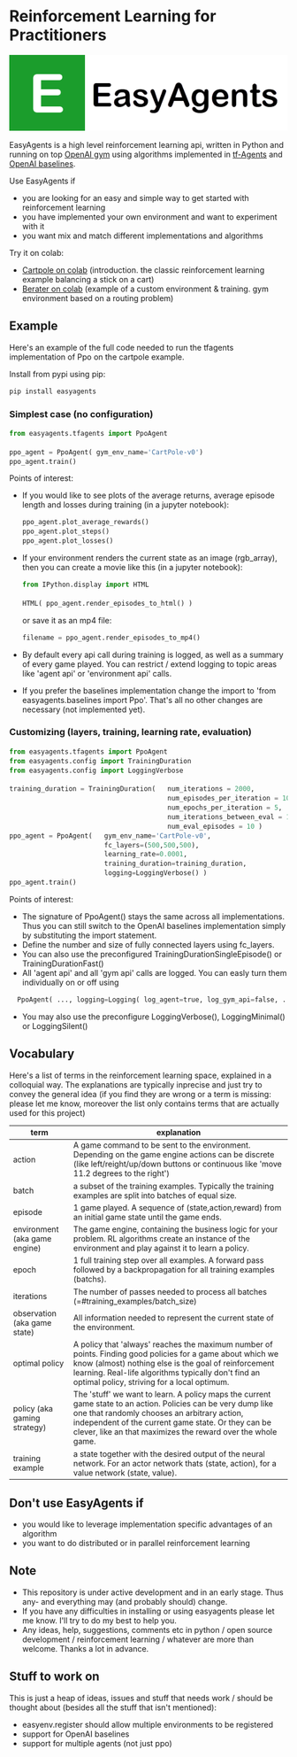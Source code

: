 # Reinforcement Learning for Practitioners

![EasyAgents logo](EazyAgentsIcon.png)

EasyAgents is a high level reinforcement learning api, written in Python and running on top 
[OpenAI gym](https://github.com/openai/gym) using algorithms implemented in 
[tf-Agents](https://github.com/tensorflow/agents) and [OpenAI baselines](https://github.com/openai/baselines).

Use EasyAgents if
* you are looking for an easy and simple way to get started with reinforcement learning
* you have implemented your own environment and want to experiment with it
* you want mix and match different implementations and algorithms

Try it on colab:
* [Cartpole on colab](https://colab.research.google.com/github/christianhidber/easyagents/blob/master/jupyter_notebooks/easyagents_cartpole.ipynb)
  (introduction. the classic reinforcement learning example balancing a stick on a cart)
* [Berater on colab](https://colab.research.google.com/github/christianhidber/easyagents/blob/master/jupyter_notebooks/easyagents_berater.ipynb)
  (example of a custom environment & training. gym environment based on a routing problem)
  
## Example

Here's an example of the full code needed to run the tfagents implementation of Ppo on the cartpole example.

Install from pypi using pip:

```python
pip install easyagents
```

### Simplest case (no configuration)

```python
from easyagents.tfagents import PpoAgent

ppo_agent = PpoAgent( gym_env_name='CartPole-v0')
ppo_agent.train()
```

Points of interest:

* If you would like to see plots of the average returns, average episode length and losses during training (in a jupyter notebook):

    ```python
    ppo_agent.plot_average_rewards()
    ppo_agent.plot_steps()
    ppo_agent.plot_losses()
    ```

* If your environment renders the current state as an image (rgb_array), then you can create a movie like this 
  (in a jupyter notebook):
  ```python
  from IPython.display import HTML
  
  HTML( ppo_agent.render_episodes_to_html() )
  ```
   or save it as an mp4 file:
    ```python
    filename = ppo_agent.render_episodes_to_mp4()
    ```

* By default every api call during training is logged, as well as a summary of every game played.
  You can restrict / extend logging to topic areas like 'agent api' or 'environment api' calls.
* If you prefer the baselines implementation change the import to 'from easyagents.baselines import Ppo'.
  That's all no other changes are necessary (not implemented yet).

### Customizing (layers, training, learning rate, evaluation)

```python
from easyagents.tfagents import PpoAgent
from easyagents.config import TrainingDuration
from easyagents.config import LoggingVerbose

training_duration = TrainingDuration(   num_iterations = 2000,
                                        num_episodes_per_iteration = 100,
                                        num_epochs_per_iteration = 5,
                                        num_iterations_between_eval = 10,
                                        num_eval_episodes = 10 )
ppo_agent = PpoAgent(   gym_env_name='CartPole-v0',
                        fc_layers=(500,500,500),
                        learning_rate=0.0001,
                        training_duration=training_duration,
                        logging=LoggingVerbose() )
ppo_agent.train()
```

Points of interest:

* The signature of PpoAgent() stays the same across all implementations.
  Thus you can still switch to the OpenAI baselines implementation simply by substituting the import statement.
* Define the number and size of fully connected layers using fc_layers.
* You can also use the preconfigured TrainingDurationSingleEpisode() or TrainingDurationFast()
* All 'agent api' and all 'gym api' calls are logged. You can easly turn them individually on or off using

```python
  PpoAgent( ..., logging=Logging( log_agent=true, log_gym_api=false, ... ), ...)
```

* You may also use the preconfigure LoggingVerbose(), LoggingMinimal() or LoggingSilent()

## Vocabulary

Here's a list of terms in the reinforcement learning space, explained in a colloquial way. The explanations are typically inprecise and just try to convey the general idea (if you find they are wrong or a term is missing: please let me know,
moreover the list only contains terms that are actually used for this project)

| term                          | explanation                           |
| ---                           | ---                                   |
| action                        | A game command to be sent to the environment. Depending on the game engine actions can be discrete (like left/reight/up/down buttons or continuous like 'move 11.2 degrees to the right')|
| batch                         | a subset of the training examples. Typically the training examples are split into batches of equal size.  |
| episode                       | 1 game played. A sequence of (state,action,reward) from an initial game state until the game ends.        |
| environment (aka game engine) | The game engine, containing the business logic for your problem. RL algorithms create an instance of the environment and play against it to learn a policy. |
| epoch                         | 1 full training step over all examples. A forward pass followed by a backpropagation for all training examples (batchs). |
| iterations                    | The number of passes needed to process all batches (=#training_examples/batch_size)                       |
| observation (aka game state)  | All information needed to represent the current state of the environment.                                 |
| optimal policy                | A policy that 'always' reaches the maximum number of points. Finding good policies for a game about which we know (almost) nothing else is the goal of reinforcement learning. Real-life algorithms typically don't find an optimal policy, striving for a local optimum.           |
| policy (aka gaming strategy)  | The 'stuff' we want to learn. A policy maps the current game state to an action. Policies can be very dump like one that randomly chooses an arbitrary action, independent of the current game state. Or they can be clever, like an that maximizes the reward over the whole game.      |
| training example              | a state together with the desired output of the neural network. For an actor network thats (state, action), for a value network (state, value). |

## Don't use EasyAgents if

* you would like to leverage implementation specific advantages of an algorithm
* you want to do distributed or in parallel reinforcement learning

## Note

* This repository is under active development and in an early stage. 
  Thus any- and everything may (and probably should) change.
* If you have any difficulties in installing or using easyagents please let me know. I'll try to do my best to help you.
* Any ideas, help, suggestions, comments etc in python / open source development / reinforcement learning / whatever
  are more than welcome. Thanks a lot in advance.

## Stuff to work on

This is just a heap of ideas, issues and stuff that needs work / should be thought about (besides all the stuff that isn't mentioned):

* easyenv.register should allow multiple environments to be registered
* support for OpenAI baselines
* support for multiple agents (not just ppo)
